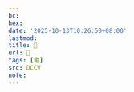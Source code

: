 ```yaml
---
bc:
hex:
date: '2025-10-13T10:26:50+08:00'
lastmod:
title: 􂤝
url: 􂤝
tags: [龜]
src: DCCV
note:
---
```

